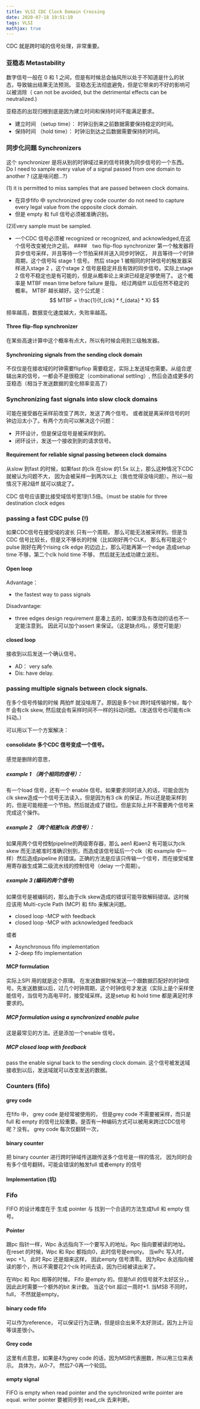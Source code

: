 ```yaml
---
title: VLSI CDC Clock Domain Crossing
date: 2020-07-18 19:51:19
tags: VLSI
mathjax: true
---
```

CDC 就是跨时域的信号处理，非常重要。

<!--more-->

### 亚稳态 Metastability

数字信号一般在 0 和 1 之间，但是有时候总会抽风所以处于不知道是什么的状态，导致输出结果无法预测。
亚稳态无法彻底避免，但是它带来的不好的影响可以被消除（ can not be avoided, but the detrimental effects can be neutralized.) 

亚稳态的出现归根到底是因为建立时间和保持时间不能满足要求。
 * 建立时间 （setup time）： 时钟沿到来之前数据需要保持稳定的时间。
 * 保持时间 （hold time）： 时钟沿到达之后数据需要保持的时间。


### 同步化问题 Synchronizers
这个 synchronizer 是将从别的时钟域过来的信号转换为同步信号的一个东西。
Do I need to sample every value of a signal passed from one domain to another ? (这是啥问题...?)

(1) it is permitted to miss samples that are passed between clock domains.
 * 在异步fifo 中 synchronized grey code counter do not need to capture every legal value from the opposite clock domain. 
 * 但是 empty 和 full 信号必须被准确识别。

(2)Every sample must be sampled.
*  一个CDC 信号必须被 recognized or recognized, and acknowledged,在这个信号改变被允许之前。
####　two flip-flop synchronizer
第一个触发器将异步信号采样，并且等待一个节拍采样并送入同步时钟区， 并且等待一个时钟周期，这个信号叫 stage 1 信号。 然后 stage 1 被相同的时钟信号的触发器采样进入stage 2 ，这个stage 2 信号是稳定并且有效的同步信号。实际上stage 2 信号不稳定也是有可能的，但是从概率论上来讲已经是足够使用了。
这个概率是 MTBF mean time before failure 是指， 经过两级ff 以后任然不稳定的概率。 MTBF 越长越好。这个公式是：
 $$
    MTBF = \frac{1}{f_{clk} * f_{data} * X}
 $$

 频率越高，数据变化速度越大，失败率越高。

#### Three flip-flop synchronizer

在某些高速计算中这个概率有点大，所以有时候会用到三级触发器。

#### Synchronizing signals from the sending clock domain
不仅仅是在接收域的时钟需要flipflop 需要稳定，实际上发送域也需要。从组合逻辑出来的信号，一都会不是很稳定（combinational settling）, 然后会造成更多的亚稳态（相当于发送数据的变化频率变高了）

### Synchronizing fast signals into slow clock domains

可能在接受器在采样前改变了两次，发送了两个信号。 或者就是离采样信号的时钟边沿太小了。有两个方向可以解决这个问题：
* 开环设计，但是保证信号是被采样到的。
* 闭环设计，发送一个接收到到的请求信号。

#### Requirement for reliable signal passing between clock domains
从slow 到fast 的时候，如果fast 的clk 在slow 的1.5x 以上，那么这种情况下CDC 就被认为问题不大， 因为会被采样一到两次以上（我也觉得没啥问题）。所以一般情况下用2级ff 就可以搞定了。

CDC 信号应该要比接受域信号宽1到1.5倍。（must be stable for three destination clock edges
    
### passing a fast CDC pulse (!)
如果CDC信号在接受域的波长 只有一个周期， 那么可能无法被采样到。但是当CDC 信号比较长，但是又不够长的时候（比如刚好两个CLK， 那么有可能这个pulse 刚好在两个rising clk edge 的边边上，那么可能再第一个edge 造成setup time 不够，第二个clk hold time 不够， 然后就无法成功建立波形。

#### Open loop 
Advantage：
* the fastest way to pass signals 

Disadvantage:
* three edges design requirement 是凑上去的，如果涉及有改动的话也不一定能注意到。 因此可以加个assert 来保证。（这是缺点吗。，感觉可能是）

#### closed loop
接收到以后发送一个确认信号。
* AD： very safe.
* Dis: have delay.


### passing multiple signals between clock signals.

在多个信号传输的时候 两拍ff 就没啥用了。原因是多个bit 跨时域传输时候，每个ff 会有clk skew, 然后就会有采样时间不一样的抖动问题。（发送信号也可能有clk 抖动。）

可以用以下一个方案解决：
#### consolidate 多个CDC 信号变成一个信号。
感觉是删除的意思，
##### example 1 （两个相同的信号）： 
有一个load 信号，还有一个 enable 信号。如果要求同时进入的话，可能会因为clk skew造成一个信号无法读入，但是因为有3 clk 的保证，所以还是能采样到的，但是可能相差一个节拍。然后就造成了错位。但是实际上并不需要两个信号来完成这个操作。
##### example 2 （两个相差1clk 的信号）：
如果用两个信号控制pipeline的两级寄存器，那么 aen1 和aen2 有可能以为clk skew 而无法被准时准确识别到，而造成该信号延后一个clk（和 example 中一样）然后造成pipeline 的错误。正确的方法是应该只传输一个信号，而在接受域里用寄存器生成第二级流水线的控制信号（delay 一个周期）。
##### example 3 (编码的两个信号)
如果信号是被编码的，那么由于clk skew造成的错误可能导致解码错误。这时候应该用 Multi-cycle Path (MCP) 和 fifo 来解决问题。
* closed loop -MCP with feedback
* closed loop -MCP with acknowledged feedback

或者
* Asynchronous fifo implementation 
* 2-deep fifo implementation

#### MCP formulation 

实际上SPI 用的就是这个原理。 在发送数据时候发送一个跟数据匹配好的时钟信号。先发送数据以后，过几个时钟周期，这个时钟信号才发送（实际上是个采样使能信号，当信号为高电平时，接受域采样。这是setup 和 hold time 都是满足时序要求的。

##### MCP formulation using a synchronized enable pulse
这是最常见的方法。还是添加一个enable 信号。
 
##### MCP closed loop with feedback
pass the enable signal back to the sending clock domain.
这个信号被发送域接收到以后，发送域就可以改变发送的数据。 


### Counters (fifo)

#### grey code

在fifo 中， grey code 是经常被使用的， 但是grey code 不需要被采样，而只是 full 和 empty 的信号比较重要。是否有一种编码方式可以被用来跨过CDC信号呢？没有。
grey code 每次仅翻转一次，

#### binary counter
把 binary counter 进行跨时钟域传送跟传送多个信号是一样的情况， 因为同时会有多个信号翻转。可能会错误的触发full 或者empty 的信号

#### Implementation (坑)


### Fifo 
FIFO 的设计难度在于 生成 pointer 与 找到一个合适的方法生成full 和 empty 信号。

#### Pointer 
跟pc 指针一样，Wpc 永远指向下一个要写入的地址。Rpc 指向要被读的地址。
在reset 的时候，Wpc 和 Rpc 都指向0，此时信号是empty。 当wPc 写入时， wpc +1， 此时 Rpc 还是烟来这样， 因此empty 信号清零。 因为Rpc 永远指向被读的那个，所以不需要花2个clk 时间去读，因为已经被读出来了。

在Wpc 和 Rpc 相等的时候， Fifo 是empty 的。但是full 的信号就不太好区分，，因此此时需要一个额外的bit 来计数。 当这个bit 超过一周时+1. 当MSB 不同时，full， 不然就是empty。


#### binary code fifo
   可以作为reference， 可以保证行为正确，但是综合出来不太好测试，因为上升沿等误差很小。

#### Grey code
   这里有点意思，如果是4为grey code 的话，因为MSB代表圈数，所以用三位来表示。 具体为，从0-7， 然后7-0再一个轮回。

#### empty signal
FIFO is empty when read pointer and the synchronized write pointer are equal.
writer pointer 要被同步到 read_clk 去来判断。



